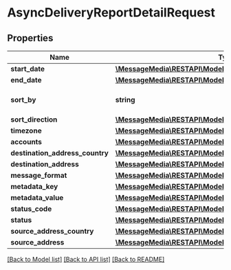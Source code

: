 # AsyncDeliveryReportDetailRequest

## Properties
Name | Type | Description | Notes
------------ | ------------- | ------------- | -------------
**start_date** | [**\MessageMedia\RESTAPI\Model\StartDateBody**](StartDateBody.md) |  | [optional] 
**end_date** | [**\MessageMedia\RESTAPI\Model\EndDateBody**](EndDateBody.md) |  | [optional] 
**sort_by** | **string** | Field to sort results set by | [optional] 
**sort_direction** | [**\MessageMedia\RESTAPI\Model\SortDirectionBody**](SortDirectionBody.md) |  | [optional] 
**timezone** | [**\MessageMedia\RESTAPI\Model\TimezoneBody**](TimezoneBody.md) |  | [optional] 
**accounts** | [**\MessageMedia\RESTAPI\Model\AccountsBody**](AccountsBody.md) |  | [optional] 
**destination_address_country** | [**\MessageMedia\RESTAPI\Model\DestinationAddressCountryBody**](DestinationAddressCountryBody.md) |  | [optional] 
**destination_address** | [**\MessageMedia\RESTAPI\Model\DestinationAddressBody**](DestinationAddressBody.md) |  | [optional] 
**message_format** | [**\MessageMedia\RESTAPI\Model\MessageFormatBody**](MessageFormatBody.md) |  | [optional] 
**metadata_key** | [**\MessageMedia\RESTAPI\Model\MetadataKeyBody**](MetadataKeyBody.md) |  | [optional] 
**metadata_value** | [**\MessageMedia\RESTAPI\Model\MetadataValueBody**](MetadataValueBody.md) |  | [optional] 
**status_code** | [**\MessageMedia\RESTAPI\Model\StatusCodeBody**](StatusCodeBody.md) |  | [optional] 
**status** | [**\MessageMedia\RESTAPI\Model\StatusBody**](StatusBody.md) |  | [optional] 
**source_address_country** | [**\MessageMedia\RESTAPI\Model\SourceAddressCountryBody**](SourceAddressCountryBody.md) |  | [optional] 
**source_address** | [**\MessageMedia\RESTAPI\Model\SourceAddressBody**](SourceAddressBody.md) |  | [optional] 

[[Back to Model list]](../README.md#documentation-for-models) [[Back to API list]](../README.md#documentation-for-api-endpoints) [[Back to README]](../README.md)


